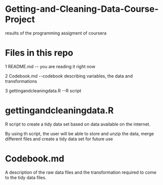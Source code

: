 # Getting-and-Cleaning-Data-Course-Project
results of the programming assigment of coursera


# Files in this repo
1 README.md -- you are reading it right now

2 Codebook.md --codebook describing variables, the data and transformations

3 gettingandcleaningdata.R --R script

# gettingandcleaningdata.R
R script to create a tidy data set based on data available on the internet.

By using th script, the user will be able to store and unzip the data, merge different files 
and create a tidy data set for future use

# Codebook.md
A description of the raw data files and the transformation required to come to the tidy data files. 


